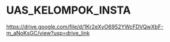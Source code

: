 ﻿# UAS_KELOMPOK_INSTA
https://drive.google.com/file/d/1Kr2eXyO6952YWcFDVQwXbF-m_aNoKsGC/view?usp=drive_link
